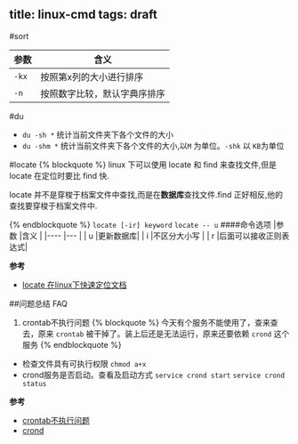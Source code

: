 title: linux-cmd
tags: draft
---

#sort

|参数 |含义   |
|-----|-------|
|`-kx`  |按照第x列的大小进行排序|
|`-n `  |按照数字比较，默认字典序排序|


#du 
- `du -sh *` 
 统计当前文件夹下各个文件的大小
- `du -shm *` 
 统计当前文件夹下各个文件的大小,以`M` 为单位。`-shk` 以 `KB`为单位

#locate
{% blockquote %}
linux 下可以使用 locate 和 find 来查找文件,但是 locate 在定位时要比 find 快.

locate 并不是穿梭于档案文件中查找,而是在**数据库**查找文件.find 正好相反,他的查找要穿梭于档案文件中.


{% endblockquote %}
`locate [-ir] keyword` 
`locate -- u` 
####命令选项
|参数 |含义   |
|---- |---    |
|  u  |更新数据库|
|  i  |不区分大小写 |
|  r  |后面可以接收正则表达式|

**参考**
- [locate 在linux下快速定位文档](http://yijiebuyi.com/blog/58d0b9eec7f18769439f388a8037c151.html)

##问题总结 FAQ

1. crontab不执行问题
{% blockquote %}
    今天有个服务不能使用了，查来查去，原来 `crontab` 被干掉了。装上后还是无法运行，原来还要依赖 `crond` 这个服务
{% endblockquote %}

 -  检查文件具有可执行权限 `chmod a+x`
 -  crond服务是否启动。查看及启动方式 `service crond start` `service crond status`


**参考**
- [crontab不执行问题](http://www.nginx.cn/2451.html)
- [crond](http://baike.baidu.com/link?url=4A3zDEAEGxKEkZV0GihvwInk1Rx9lCsJEZTeBUCgZq6a_h519pBSgCaCynxbiURbpXFUZ7Qqn-iF2Pj6Wp58Bq)